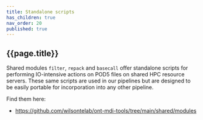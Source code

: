 ```yaml
---
title: Standalone scripts
has_children: true
nav_order: 20
published: true
---
```


## {{page.title}}

Shared modules `filter`, `repack` and `basecall`
offer standalone scripts for performing IO-intensive actions
on POD5 files on shared HPC resource servers. These same
scripts are used in our pipelines but are designed to be easily
portable for incorporation into any other pipeline.

Find them here: 
- <https://github.com/wilsontelab/ont-mdi-tools/tree/main/shared/modules>
